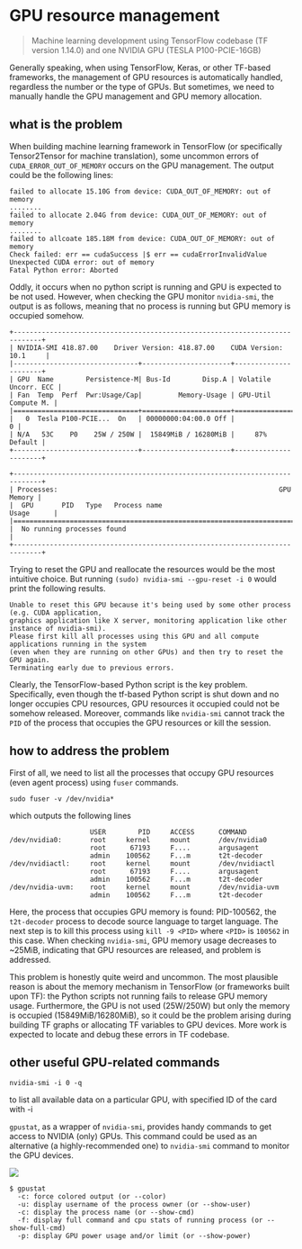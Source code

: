 # GPU resource management 
> Machine learning development using TensorFlow codebase (TF version 1.14.0) and one NVIDIA GPU (TESLA P100-PCIE-16GB)

Generally speaking, when using TensorFlow, Keras, or other TF-based frameworks, the management of GPU resources is automatically handled, regardless the number or the type of GPUs. But sometimes, we need to manually handle the GPU management and GPU memory allocation.

## what is the problem

When building machine learning framework in TensorFlow (or specifically Tensor2Tensor for machine translation), some uncommon errors of ```CUDA_ERROR_OUT_OF_MEMORY``` occurs on the GPU management. The output could be the following lines:
```
failed to allocate 15.10G from device: CUDA_OUT_OF_MEMORY: out of memory
........
failed to allocate 2.04G from device: CUDA_OUT_OF_MEMORY: out of memory
........
failed to allcoate 185.18M from device: CUDA_OUT_OF_MEMORY: out of memory
Check failed: err == cudaSuccess |$ err == cudaErrorInvalidValue Unexpected CUDA error: out of memory
Fatal Python error: Aborted
```

Oddly, it occurs when no python script is running and GPU is expected to be not used. However, when checking the GPU monitor ```nvidia-smi```, the output is as follows, meaning that no process is running but GPU memory is occupied somehow.
```
+-----------------------------------------------------------------------------+
| NVIDIA-SMI 418.87.00    Driver Version: 418.87.00    CUDA Version: 10.1     |
|-------------------------------+----------------------+----------------------+
| GPU  Name        Persistence-M| Bus-Id        Disp.A | Volatile Uncorr. ECC |
| Fan  Temp  Perf  Pwr:Usage/Cap|         Memory-Usage | GPU-Util  Compute M. |
|===============================+======================+======================|
|   0  Tesla P100-PCIE...  On   | 00000000:04:00.0 Off |                    0 |
| N/A   53C    P0    25W / 250W |  15849MiB / 16280MiB |     87%      Default |
+-------------------------------+----------------------+----------------------+
                                                                               
+-----------------------------------------------------------------------------+
| Processes:                                                       GPU Memory |
|  GPU       PID   Type   Process name                             Usage      |
|=============================================================================|
|  No running processes found                                                 |
+-----------------------------------------------------------------------------+
```

Trying to reset the GPU and reallocate the resources would be the most intuitive choice. But running ```(sudo) nvidia-smi --gpu-reset -i 0``` would print the following results.
```
Unable to reset this GPU because it's being used by some other process (e.g. CUDA application, 
graphics application like X server, monitoring application like other instance of nvidia-smi). 
Please first kill all processes using this GPU and all compute applications running in the system 
(even when they are running on other GPUs) and then try to reset the GPU again.
Terminating early due to previous errors.
```

Clearly, the TensorFlow-based Python script is the key problem. Specifically, even though the tf-based Python script is shut down and no longer occupies CPU resources, GPU resources it occupied could not be somehow released. Moreover, commands like ```nvidia-smi``` cannot track the ```PID``` of the process that occupies the GPU resources or kill the session.

## how to address the problem

First of all, we need to list all the processes that occupy GPU resources (even agent process) using ```fuser``` commands.
```
sudo fuser -v /dev/nvidia*
```
which outputs the following lines
```
                    USER        PID     ACCESS      COMMAND
/dev/nvidia0:       root     kernel     mount       /dev/nvidia0
                    root      67193     F....       argusagent
                    admin    100562     F...m       t2t-decoder
/dev/nvidiactl:     root     kernel     mount       /dev/nvidiactl
                    root      67193     F....       argusagent
                    admin    100562     F...m       t2t-decoder
/dev/nvidia-uvm:    root     kernel     mount       /dev/nvidia-uvm
                    admin    100562     F...m       t2t-decoder
```
Here, the process that occupies GPU memory is found: PID-100562, the ```t2t-decoder``` process to decode source language to target language. The next step is to kill this process using ```kill -9 <PID>``` where ```<PID>``` is ```100562``` in this case. When checking ```nvidia-smi```, GPU memory usage decreases to ~25MiB, indicating that GPU resources are released, and problem is addressed.

This problem is honestly quite weird and uncommon. The most plausible reason is about the memory mechanism in TensorFlow (or frameworks built upon TF): the Python scripts not running fails to release GPU memory usage. Furthermore, the GPU is not used (25W/250W) but only the memory is occupied (15849MiB/16280MiB), so it could be the problem arising during building TF graphs or allocating TF variables to GPU devices. More work is expected to locate and debug these errors in TF codebase.

## other useful GPU-related commands 

```
nvidia-smi -i 0 -q
```
to list all available data on a particular GPU, with specified ID of the card with -i

```gpustat```, as a wrapper of ```nvidia-smi```, provides handy commands to get access to NVIDIA (only) GPUs. This command could be used as an alternative (a highly-recommended one) to ```nvidia-smi``` command to monitor the GPU devices.

![](images/gpustat.png)

```
$ gpustat
  -c: force colored output (or --color)
  -u: display username of the process owner (or --show-user)
  -c: display the process name (or --show-cmd)
  -f: display full command and cpu stats of running process (or --show-full-cmd)
  -p: display GPU power usage and/or limit (or --show-power)
```